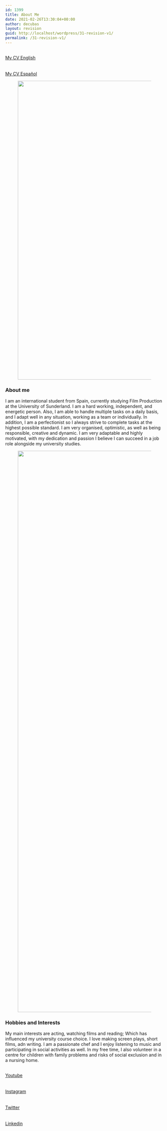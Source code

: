 ```yaml
---
id: 1399
title: About Me
date: 2021-02-26T13:30:04+00:00
author: decubas
layout: revision
guid: http://localhost/wordpress/31-revision-v1/
permalink: /31-revision-v1/
---
```

<a href="http://localhost/wordpress/my-cv-english/" role="button"><br /> My CV English<br /> </a>  
<a href="http://localhost/wordpress/my-cv-espanol/" role="button"><br /> My CV Español<br /> </a><figure>

<img width="1024" height="949" src="http://localhost/wordpress/wp-content/uploads/2021/02/aboutme2-1024x949.jpg" alt="" loading="lazy" srcset="http://localhost/wordpress/wp-content/uploads/2021/02/aboutme2-1024x949.jpg 1024w, http://localhost/wordpress/wp-content/uploads/2021/02/aboutme2-300x278.jpg 300w, http://localhost/wordpress/wp-content/uploads/2021/02/aboutme2-768x711.jpg 768w, http://localhost/wordpress/wp-content/uploads/2021/02/aboutme2-1536x1423.jpg 1536w, http://localhost/wordpress/wp-content/uploads/2021/02/aboutme2.jpg 2048w" sizes="(max-width: 1024px) 100vw, 1024px" /> </figure> 

### About me

I am an international student from Spain, currently studying Film Production at the University of Sunderland. I am a hard working, independent, and energetic person. Also,​ I am able to handle multiple tasks on a daily basis, and I adapt well in any situation, working as a team or individually. In addition, I am a perfectionist so I always strive to complete tasks at the highest possible standard. I am very organised, optimistic, as well as being responsible, creative and dynamic. I am very adaptable and highly motivated, with my dedication and passion I believe I can succeed in a job role alongside my university studies.<figure>

<img width="2048" height="1783" src="http://localhost/wordpress/wp-content/uploads/2021/02/IMG_0390-2-1-1.jpg" alt="" loading="lazy" srcset="http://localhost/wordpress/wp-content/uploads/2021/02/IMG_0390-2-1-1.jpg 2048w, http://localhost/wordpress/wp-content/uploads/2021/02/IMG_0390-2-1-1-300x261.jpg 300w, http://localhost/wordpress/wp-content/uploads/2021/02/IMG_0390-2-1-1-1024x892.jpg 1024w, http://localhost/wordpress/wp-content/uploads/2021/02/IMG_0390-2-1-1-768x669.jpg 768w, http://localhost/wordpress/wp-content/uploads/2021/02/IMG_0390-2-1-1-1536x1337.jpg 1536w" sizes="(max-width: 2048px) 100vw, 2048px" /> </figure> 

### Hobbies and Interests

My main interests are acting, watching films and reading; Which has influenced my university course choice. I love making screen plays, short films, adn writing. I am a passionate chef and I enjoy listening to music and participating in social activities as well. In my free time, I also volunteer in a centre for children with family problems and risks of social exclusion and in a nursing home.

<a href="https://www.youtube.com/channel/UCMvexscHakiY_qrYaxYkmFQ" target="_blank" rel="noopener"><br /> Youtube<br /> </a>  
<a href="https://www.instagram.com/helenadinnca_entertainment/" target="_blank" rel="noopener"><br /> Instagram<br /> </a>  
<a href="https://twitter.com/HDinnca" target="_blank" rel="noopener"><br /> Twitter<br /> </a>  
<a href="https://www.linkedin.com/in/helena-gonz%C3%A1lez-dinnbier-635b2b192/" target="_blank" rel="noopener"><br /> Linkedin<br /> </a>
